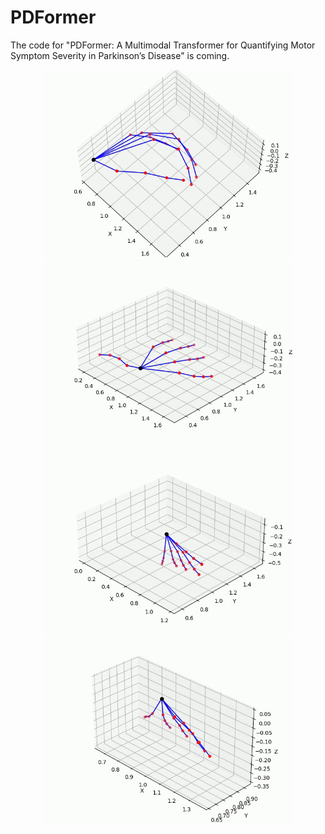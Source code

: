 # PDFormer
The code for "PDFormer: A Multimodal Transformer for Quantifying Motor Symptom Severity in Parkinson’s Disease" is coming.

<p align="center">
  <img src="finger_demo.gif" width="400"/>
  <img src="hand_movements.gif" width="400"/>
  <img src="Pronation-supination.gif" width="400"/>
  <img src="Postural Tremor.gif" width="400"/>
</p>
